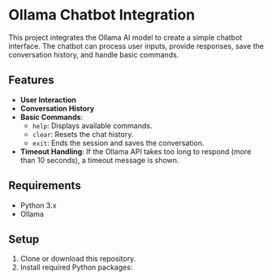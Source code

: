 # Ollama Chatbot Integration
This project integrates the Ollama AI model to create a simple chatbot interface. The chatbot can process user inputs, provide responses, save the conversation history, and handle basic commands.
## Features
- **User Interaction**
- **Conversation History**
- **Basic Commands**:
  - `help`: Displays available commands.
  - `clear`: Resets the chat history.
  - `exit`: Ends the session and saves the conversation.
- **Timeout Handling**: If the Ollama API takes too long to respond (more than 10 seconds), a timeout message is shown.
## Requirements
- Python 3.x
- Ollama 
## Setup
1. Clone or download this repository.
2. Install required Python packages:

